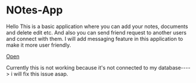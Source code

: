 # NOtes-App

Hello
This is a basic application where you can add your notes, documents and delete edit etc. And also you can send friend request to another users and connect with them.
I will add messaging feature in this application to make it more user friendly.


<a href="https://note--plus.herokuapp.com/">Open</a>

Currently this is not working because it's not connected to my database----> i will fix this issue asap.
